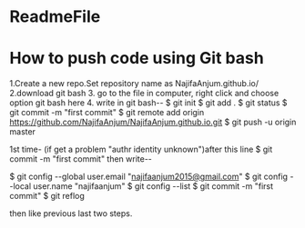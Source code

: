# ReadmeFile

# How to push code using Git bash

1.Create a new repo.Set repository name as NajifaAnjum.github.io/
2.download git bash
3. go to the file in computer, right click and choose option git bash here 
4. write in git bash--
   $ git init
   $ git add .
   $ git status
   $ git commit -m "first commit"
   $ git remote add origin https://github.com/NajifaAnjum/NajifaAnjum.github.io.git
   $ git push -u origin master


1st time-
(if get a problem "authr identity unknown")after this line $ git commit -m "first commit"
then write--

$ git config --global user.email "najifaanjum2015@gmail.com"
$ git config --local user.name "najifaanjum"
$ git config --list
$ git commit -m "first commit"
$ git reflog

then like previous last two steps.

